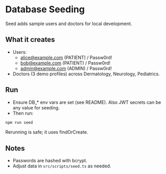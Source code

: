 # Database Seeding

Seed adds sample users and doctors for local development.

## What it creates
- Users:
  - alice@example.com (PATIENT) / Passw0rd!
  - bob@example.com (PATIENT) / Passw0rd!
  - admin@example.com (ADMIN) / Passw0rd!
- Doctors (3 demo profiles) across Dermatology, Neurology, Pediatrics.

## Run
- Ensure DB_* env vars are set (see README). Also JWT secrets can be any value for seeding.
- Then run:

```bash
npm run seed
```

Rerunning is safe; it uses findOrCreate.

## Notes
- Passwords are hashed with bcrypt.
- Adjust data in `src/scripts/seed.ts` as needed.
